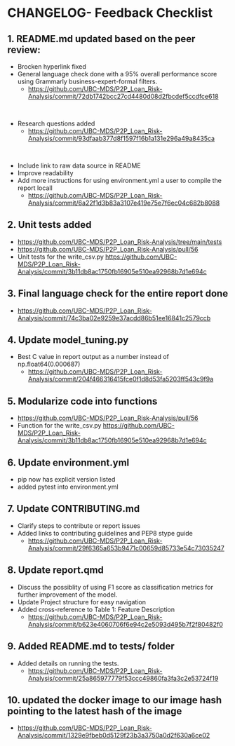 # CHANGELOG- Feedback Checklist

## 1. README.md updated based on the peer review:
- Brocken hyperlink fixed
- General language check done with a 95% overall performance score using Grammarly business-expert-formal filters. <br>
    - https://github.com/UBC-MDS/P2P_Loan_Risk-Analysis/commit/72db1742bcc27cd4480d08d2fbcdef5ccdfce618
<br>

- Research questions added <br>
    - https://github.com/UBC-MDS/P2P_Loan_Risk-Analysis/commit/93dfaab377d8f1597f16b1a131e296a49a8435ca

<br>

- Include link to raw data source in README
- Improve readability 
- Add more instructions for using environment.yml a user to compile the report locall
    - https://github.com/UBC-MDS/P2P_Loan_Risk-Analysis/commit/6a22f1d3b83a3107e419e75e7f6ec04c682b8088

## 2. Unit tests added
 - https://github.com/UBC-MDS/P2P_Loan_Risk-Analysis/tree/main/tests
 - https://github.com/UBC-MDS/P2P_Loan_Risk-Analysis/pull/56
 - Unit tests for the write_csv.py https://github.com/UBC-MDS/P2P_Loan_Risk-Analysis/commit/3b11db8ac1750fb16905e510ea92968b7d1e694c

## 3. Final language check for the entire report done
- https://github.com/UBC-MDS/P2P_Loan_Risk-Analysis/commit/74c3ba02e9259e37acdd86b51ee16841c2579ccb

## 4. Update model_tuning.py 
- Best C value in report output as a number instead of np.float64(0.000687)
    - https://github.com/UBC-MDS/P2P_Loan_Risk-Analysis/commit/204f466316415fce0f1d8d53fa5203ff543c9f9a

## 5. Modularize code into functions
- https://github.com/UBC-MDS/P2P_Loan_Risk-Analysis/pull/56
- Function for the write_csv.py https://github.com/UBC-MDS/P2P_Loan_Risk-Analysis/commit/3b11db8ac1750fb16905e510ea92968b7d1e694c

## 6. Update environment.yml
- pip now has explicit version listed
- added pytest into environment.yml

## 7. Update CONTRIBUTING.md 
- Clarify steps to contribute or report issues
- Added links to contributing guidelines and PEP8 stype guide
    - https://github.com/UBC-MDS/P2P_Loan_Risk-Analysis/commit/29f6365a653b9471c00659d85733e54c73035247

## 8. Update report.qmd
- Discuss the possiblity of using F1 score as classification metrics for further improvement of the model.
- Update Project structure for easy navigation
- Added cross-reference to Table 1: Feature Description
    - https://github.com/UBC-MDS/P2P_Loan_Risk-Analysis/commit/b623e4060706f6e94c2e5093d495b7f2f80482f0

## 9. Added README.md to tests/ folder
- Added details on running the tests.
    - https://github.com/UBC-MDS/P2P_Loan_Risk-Analysis/commit/25a865977779f53ccc49860fa3fa3c2e53724f19

## 10. updated the docker image to our image hash pointing to the latest hash of the image
- https://github.com/UBC-MDS/P2P_Loan_Risk-Analysis/commit/1329e9fbeb0d5129f23b3a3750a0d2f630a6ce02